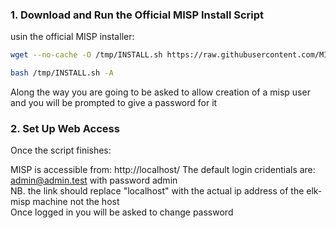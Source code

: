 ### 1. Download and Run the Official MISP Install Script
usin the official MISP installer:
```bash
wget --no-cache -O /tmp/INSTALL.sh https://raw.githubusercontent.com/MISP/MISP/2.4/INSTALL/INSTALL.sh

bash /tmp/INSTALL.sh -A
```
Along the way you are going to be asked to allow creation of a misp user and you will be prompted to give a password for it 
### 2. Set Up Web Access
Once the script finishes:

MISP is accessible from:
http://localhost/
The default login cridentials are: admin@admin.test with password admin </br>
NB. the link should replace "localhost" with the actual ip address of the elk-misp machine not the host 
</br> Once logged in you will be asked to change password 
